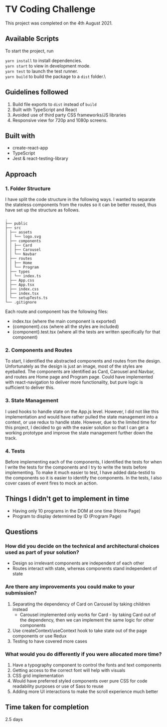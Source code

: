 # TV Coding Challenge

This project was completed on the 4th August 2021.

## Available Scripts

To start the project, run

`yarn install` to install dependencies.\
`yarn start` to view in development mode.\
`yarn test` to launch the test runner.\
`yarn build` to build the package to a `dist` folder.\

## Guidelines followed

1. Build file exports to `dist` instead of `build`
2. Built with TypeScript and React
3. Avoided use of third party CSS frameworks/JS libraries
4. Responsive view for 720p and 1080p screens.

## Built with

- create-react-app
- TypeScript
- Jest & react-testing-library

## Approach

### 1. Folder Structure

I have split the code structure in the following ways. I wanted to separate the stateless components from the routes so it can be better reused, thus have set up the structure as follows.

```
.
├── public
├── src
│ ├── assets
│ │ └── logo.svg
│ ├── components
│ │ ├── Card
│ │ ├── Carousel
│ │ └── Navbar
│ ├── routes
│ │ ├── Home
│ │ └── Program
│ ├── types
│ │ └── index.ts
│ ├── App.css
│ ├── App.tsx
│ ├── index.css
│ ├── index.tsx
│ └── setupTests.ts
└── .gitignore
```

Each route and component has the following files:

- index.tsx (where the main component is exported)
- {component}.css (where all the styles are included)
- {component}.test.tsx (where all the tests are written specifically for that component)

### 2. Components and Routes

To start, I identified the abstracted components and routes from the design. Unfortunately as the design is just an image, most of the styles are eyeballed. The components are identified as Card, Carousel and Navbar, and routes are Home page and Program page. Could have implemented with react-navigation to deliver more functionality, but pure logic is sufficient to deliver this.

### 3. State Management

I used hooks to handle state on the App.js level. However, I did not like this implementation and would have rather pulled the state management into a context, or use redux to handle state. However, due to the limited time for this project, I decided to go with the easier solution so that I can get a working prototype and improve the state management further down the track.

### 4. Tests

Before implementing each of the components, I identified the tests for when I write the tests for the components and I try to write the tests before implementing. To make it much easier to test, I have added data-testid to the components so it is easier to identify the components. In the tests, I also cover cases of event fires to mock an action.

## Things I didn't get to implement in time

- Having only 10 programs in the DOM at one time (Home Page)
- Program to display determined by ID (Program Page)

## Questions

### How did you decide on the technical and architectural choices used as part of your solution?

- Design so irrelevant components are independent of each other
- Routes interact with state, whereas components stand independent of state

### Are there any improvements you could make to your submission?

1. Separating the dependency of Card on Carousel by taking children instead
   - Carousel implemented only works for Card - by taking Card out of the dependency, then we can implement the same logic for other components
2. Use createContext/useContext hook to take state out of the page components or use Redux
3. Testing to have covered more cases

### What would you do differently if you were allocated more time?

1. Have a typography component to control the fonts and text components
2. Getting access to the correct font will help with visuals
3. CSS grid implementation
4. Would have preferred styled components over pure CSS for code readability purposes or use of Sass to reuse
5. Adding more UI interactions to make the scroll experience much better

## Time taken for completion

2.5 days
